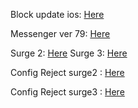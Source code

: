Block update ios: <a href="https://github.com/vnvccsf/vnvccsf.github.io/raw/master/chan-cap-nhat-ios-12.mobileconfig">Here</a>

Messenger ver 79: <a href="https://is.gd/h41qr8">Here</a>

Surge 2: <a href="https://is.gd/surge2">Here</a>
Surge 3: <a href="https://is.gd/duPewC">Here</a>

Config Reject surge2 : <a href="https://github.com/vnvccsf/vnvccsf.github.io/raw/master/Reject-rule-for-Surge2.conf">Here</a>

Config Reject surge3 : <a href="https://github.com/vnvccsf/vnvccsf.github.io/raw/master/Reject-rule.conf">Here</a>


